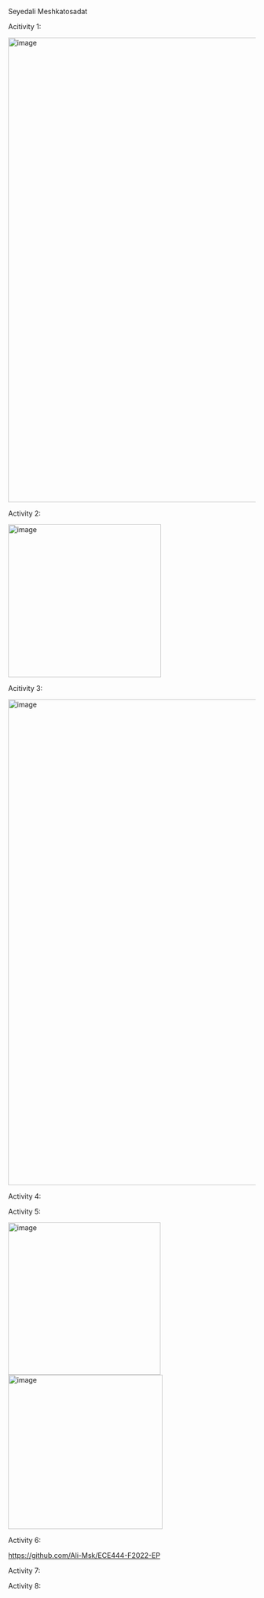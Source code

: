 Seyedali Meshkatosadat


Acitivity 1:

<img width="946" alt="image" src="https://user-images.githubusercontent.com/29826854/191382376-dfa2a040-7446-4e33-8e71-b9244b54d29d.png">

Activity 2:

<img width="311" alt="image" src="https://user-images.githubusercontent.com/29826854/191383116-2d553236-02fb-4ab1-8c81-8396ca42dd71.png">

Acitivity 3: 

<img width="989" alt="image" src="https://user-images.githubusercontent.com/29826854/191383621-faab9472-b562-42f1-b4fa-888b6054bffe.png">


Activity 4: 


Activity 5: 

<img width="310" alt="image" src="https://user-images.githubusercontent.com/29826854/191385078-75c42a7f-caa6-4717-8c37-dadac5f70cfb.png">

<img width="314" alt="image" src="https://user-images.githubusercontent.com/29826854/191385091-22a7dc43-ed88-4906-ac2f-d47bb0bb20c8.png">




Activity 6: 

https://github.com/Ali-Msk/ECE444-F2022-EP


Activity 7: 

Activity 8: 
